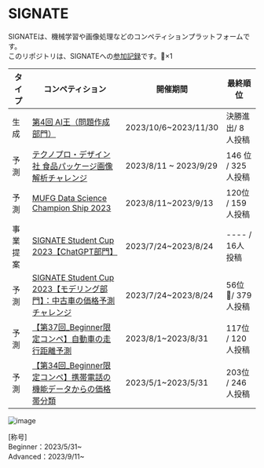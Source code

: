 # SIGNATE
SIGNATEは、機械学習や画像処理などのコンペティションプラットフォームです。  
このリポジトリは、SIGNATEへの[参加記録](https://signate.jp/users/113686)です。🥉×1

|タイプ|コンペティション|開催期間|最終順位|
|----|----|----|----|
|生成|[第4回 AI王（問題作成部門）](https://signate.jp/competitions/1234)|2023/10/6~2023/11/30|決勝進出/ 8人投稿|
|予測|[テクノプロ・デザイン社 食品パッケージ画像解析チャレンジ](https://signate.jp/competitions/1106)|2023/8/11 ~ 2023/9/29| 146 位 / 325人投稿|
|予測|[MUFG Data Science Champion Ship 2023](https://signate.jp/competitions/1088)|2023/8/11~2023/9/13|120位 / 159人投稿|
|事業提案|[SIGNATE Student Cup 2023【ChatGPT部門】](https://signate.jp/competitions/1052)|2023/7/24~2023/8/24|---- / 16人投稿|
|予測|[SIGNATE Student Cup 2023【モデリング部門】：中古車の価格予測チャレンジ](https://signate.jp/competitions/1051)|2023/7/24~2023/8/24|56位🥉/ 379人投稿|
|予測|[【第37回_Beginner限定コンペ】自動車の走行距離予測](https://signate.jp/competitions/984)|2023/8/1~2023/8/31|117位 / 120人投稿|
|予測|[【第34回_Beginner限定コンペ】携帯電話の機能データからの価格帯分類](https://signate.jp/competitions/750)|2023/5/1~2023/5/31| 203位 / 246人投稿|

![image](https://github.com/kosirobwada/SIGNATE/assets/97875031/bf583ad3-27f3-4515-aacb-77e7eab2107d)

[称号]  
Beginner：2023/5/31~  
Advanced：2023/9/11~
